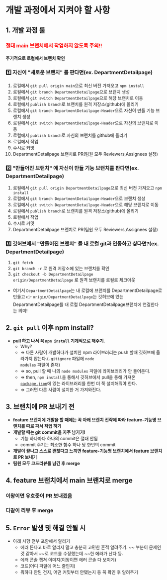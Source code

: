 # 개발 과정에서 지켜야 할 사항

## 1. 개발 과정 룰

### <strong style="color : red" >절대 main 브랜치에서 작업하지 않도록 주의!!</strong>

#### 주기적으로 로컬에서 브랜치 확인

### 1️⃣ 자신이 **"새로운 브랜치"** 를 판다면(ex. DepartmentDetailpage)

1. 로컬에서 <code>git pull origin main</code>으로 최신 버전 가져오고 `npm install`
2. 로컬에서 <code>git branch DepartmentDetailpage</code>으로 브랜치 생성
3. 로컬에서 <code>git switch DepartmentDetailpage</code>으로 해당 브랜치로 이동
4. 로컬에서 <code>publish branch</code>로 브랜치를 원격 저장소(github)에 올리기
5. 로컬에서 <code>git branch DepartmentDetailpage-Header</code>으로 자신이 만들 기능 브랜치 생성
6. 로컬에서 <code>git switch DepartmentDetailpage-Header</code>으로 자신의 브랜치로 이동
7. 로컬에서 <code>publish branch</code>로 자신의 브랜치를 github에 올리기
8. 로컬에서 작업
9. 수시로 커밋
10. DepartmentDetailpage 브랜치로 PR(팀원 모두 Reviewers,Assignees 설정)

### 2️⃣ **"만들어진 브랜치"** 에 자신이 만들 기능 브랜치를 판다면(ex. DepartmentDetailpage)

1. 로컬에서 <code>git pull origin DepartmentDetailpage</code>으로 최신 버전 가져오고 `npm install`
2. 로컬에서 <code>git branch DepartmentDetailpage-Header</code>으로 브랜치 생성
3. 로컬에서 <code>git switch DepartmentDetailpage-Header</code>으로 해당 브랜치로 이동
4. 로컬에서 <code>publish branch</code>로 브랜치를 원격 저장소(github)에 올리기
5. 로컬에서 작업
6. 수시로 커밋
7. DepartmentDetailpage 브랜치로 PR(팀원 모두 Reviewers,Assignees 설정)

### 3️⃣ **깃허브에서 "만들어진 브랜치"** 를 내 로컬 git과 연동하고 싶다면?(ex. DepartmentDetailpage)

1. <code>git fetch</code>
2. <code>git branch -r</code> 로 원격 저장소에 있는 브랜치를 확인
3. <code>git checkout -b DepartmentDetailpage origin/DepartmentDetailpage</code> 로 원격 브랜치를 로컬로 체크아웃

- 여기서 `DepartmentDetailpage`는 내 로컬에 브랜치를 DepartmentDetailpage로 만들고 👉 `origin/DepartmentDetailpage`는 깃허브에 있는 DepartmentDetailpage를 내 로컬 DepartmentDetailpage브랜치에 연결한다는 의미!

## 2. <code>git pull</code> 이후 npm install?

- <strong>pull 하고 나서 꼭 <code>npm install</code> 기계적으로 해주기.</strong>
  - Why?
  - ⇒ 다른 사람이 개발하다가 설치한 npm 라이브러리는 push 할때 깃허브에 올라가지 않는다.(<code>.gitignore</code> 파일에 <code>node modules</code> 파일이 존재)
  - ⇒ so, pull 할 때 나의 <code>node modules</code> 파일에 라이브러리가 안 들어온다.
  - ⇒ then, <code>npm install</code>을 통해서 깃허브에서 pull을 통해 가져온 <a href="https://1000hg.tistory.com/m/47"><code>package.json</code></a>에 있는 라이브러리를 한번 더 쭉 설치해줘야 한다.
  - ⇒ 그러면 다른 사람이 설치한 거 가져와진다.

## 3. 브랜치에 PR 보내기 전

- <strong>feature 브랜치에 개발을 할 때에는 꼭 아래 브랜치 전략에 따라 feature-기능명 브랜치를 따로 파서 작업 하기 </strong>
- <strong>개발할 때는 git commit을 자주 남기기! </strong>
  - 기능 하나마다 하나의 commit은 절대 안됨
  - commit 주기는 최소한 함수 하나 당 한번의 commit
- <strong>개발이 끝나고 스스로 괜찮다고 느끼면 feature-기능명 브랜치에서 feature 브랜치로 PR 보내기 </strong>
- <strong>팀원 모두 코드리뷰를 남긴 후 merge </strong>

## 4. feature 브랜치에서 main 브랜치로 merge

### 이왕이면 유호준이 PR 보내겠음

### 다같이 리뷰 후 merge

## 5. <code>Error</code> 발생 및 해결 안될 시

- 아래 사항 전부 포함해서 알리기
  - 에러 뜬다고 바로 알리지 말고 충분히 고민한 흔적 알려주기. ~~ 부분이 문제인 것 같아서 ~~로 코드를 수정했는데 ~~한 에러가 난다 등.
  - 에러 콘솔 캡쳐 이미지(이왕이면 에러 콘솔 다 보이게)
  - 코드(어디 파일에 어느 줄인지)
  - 뭐하다 안된 건지, 어떤 커밋부터 안됐는지 등 꼭 확인 후 알려주기

